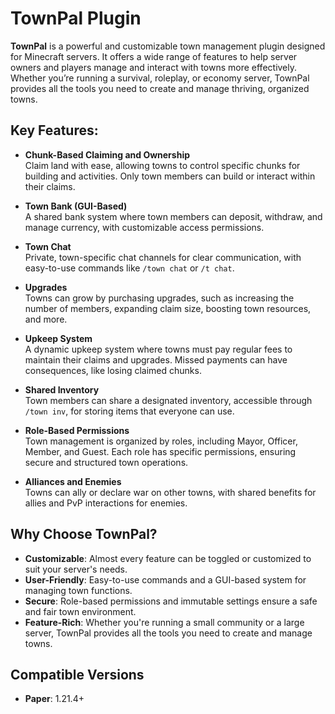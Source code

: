 # TownPal Plugin

**TownPal** is a powerful and customizable town management plugin designed for Minecraft servers. It offers a wide range of features to help server owners and players manage and interact with towns more effectively. Whether you’re running a survival, roleplay, or economy server, TownPal provides all the tools you need to create and manage thriving, organized towns.

## Key Features:

- **Chunk-Based Claiming and Ownership**  
  Claim land with ease, allowing towns to control specific chunks for building and activities. Only town members can build or interact within their claims.

- **Town Bank (GUI-Based)**  
  A shared bank system where town members can deposit, withdraw, and manage currency, with customizable access permissions.

- **Town Chat**  
  Private, town-specific chat channels for clear communication, with easy-to-use commands like `/town chat` or `/t chat`.

- **Upgrades**  
  Towns can grow by purchasing upgrades, such as increasing the number of members, expanding claim size, boosting town resources, and more.

- **Upkeep System**  
  A dynamic upkeep system where towns must pay regular fees to maintain their claims and upgrades. Missed payments can have consequences, like losing claimed chunks.

- **Shared Inventory**  
  Town members can share a designated inventory, accessible through `/town inv`, for storing items that everyone can use.

- **Role-Based Permissions**  
  Town management is organized by roles, including Mayor, Officer, Member, and Guest. Each role has specific permissions, ensuring secure and structured town operations.

- **Alliances and Enemies**  
  Towns can ally or declare war on other towns, with shared benefits for allies and PvP interactions for enemies.

## Why Choose TownPal?

- **Customizable**: Almost every feature can be toggled or customized to suit your server's needs.
- **User-Friendly**: Easy-to-use commands and a GUI-based system for managing town functions.
- **Secure**: Role-based permissions and immutable settings ensure a safe and fair town environment.
- **Feature-Rich**: Whether you're running a small community or a large server, TownPal provides all the tools you need to create and manage towns.

## Compatible Versions

- **Paper**: 1.21.4+
